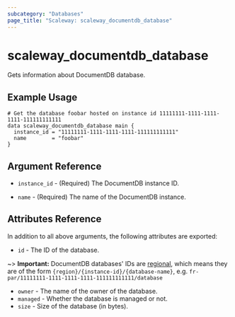 ```yaml
---
subcategory: "Databases"
page_title: "Scaleway: scaleway_documentdb_database"
---
```


# scaleway_documentdb_database

Gets information about DocumentDB database.

## Example Usage

```hcl
# Get the database foobar hosted on instance id 11111111-1111-1111-1111-111111111111
data scaleway_documentdb_database main {
  instance_id = "11111111-1111-1111-1111-111111111111"
  name        = "foobar"
}
```

## Argument Reference

- `instance_id` - (Required) The DocumentDB instance ID.

- `name` - (Required) The name of the DocumentDB instance.

## Attributes Reference

In addition to all above arguments, the following attributes are exported:

- `id` - The ID of the database.

~> **Important:** DocumentDB databases' IDs are [regional](../guides/regions_and_zones.md#resource-ids), which means they are of the form `{region}/{instance-id}/{database-name}`, e.g. `fr-par/11111111-1111-1111-1111-111111111111/database`

- `owner` - The name of the owner of the database.
- `managed` - Whether the database is managed or not.
- `size` - Size of the database (in bytes).
